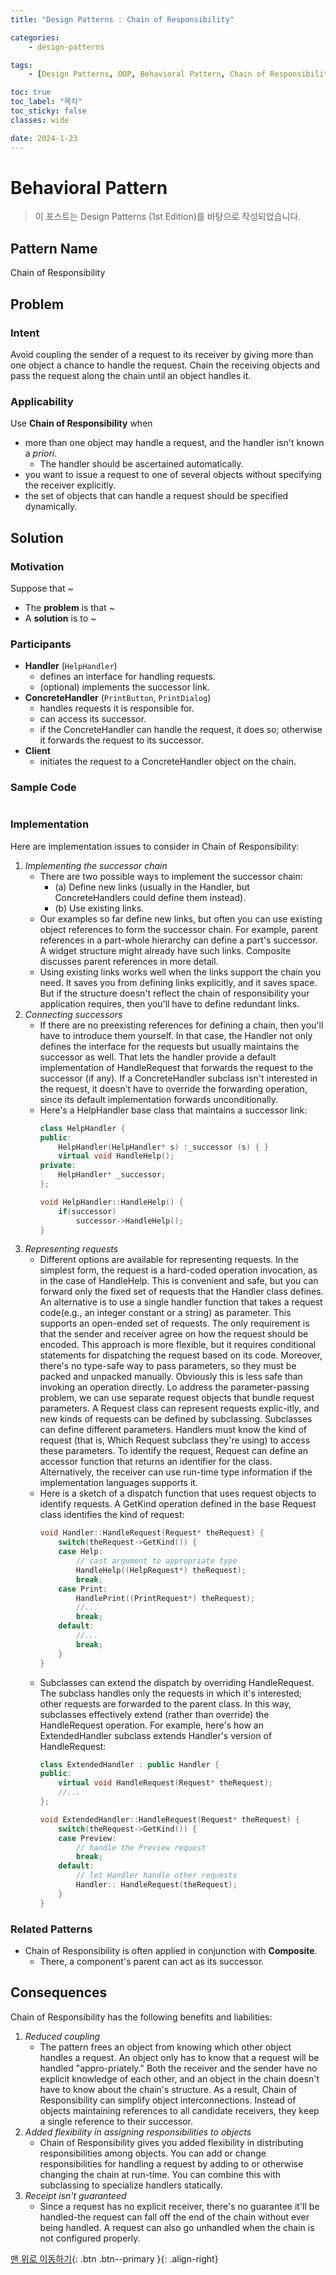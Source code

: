 ```yaml
---
title: "Design Patterns : Chain of Responsibility"

categories:
    - design-patterns

tags:
    - [Design Patterns, OOP, Behavioral Pattern, Chain of Responsibility]

toc: true
toc_label: "목차"
toc_sticky: false
classes: wide

date: 2024-1-23
---
```


# Behavioral Pattern

> 이 포스트는 Design Patterns (1st Edition)를 바탕으로 작성되었습니다.

## Pattern Name
Chain of Responsibility


## Problem

### Intent
Avoid coupling the sender of a request to its receiver by giving more than one object a chance to handle the request. Chain the receiving objects and pass the request along the chain until an object handles it.

### Applicability
Use **Chain of Responsibility** when
- more than one object may handle a request, and the handler isn't known a *priori*.
    * The handler should be ascertained automatically.
- you want to issue a request to one of several objects without specifying the receiver explicitly.
- the set of objects that can handle a request should be specified dynamically.


## Solution

### Motivation
Suppose that ~
- The **problem** is that ~
- A **solution** is to ~

### Participants
- **Handler** (`HelpHandler`)
    * defines an interface for handling requests.
    * (optional) implements the successor link.
- **ConcreteHandler** (`PrintButton`, `PrintDialog`)
    * handles requests it is responsible for.
    * can access its successor.
    * if the ConcreteHandler can handle the request, it does so; otherwise it forwards the request to its successor.
- **Client**
    * initiates the request to a ConcreteHandler object on the chain.

### Sample Code
```c++

```

### Implementation
Here are implementation issues to consider in Chain of Responsibility:
1. *Implementing the successor chain*
    * There are two possible ways to implement the successor chain:
        + (a) Define new links (usually in the Handler, but ConcreteHandlers could define them instead).
        + (b) Use existing links.
    * Our examples so far define new links, but often you can use existing object references to form the successor chain. For example, parent references in a part-whole hierarchy can define a part's successor. A widget structure might already have such links. Composite discusses parent references in more detail.
    * Using existing links works well when the links support the chain you need. It saves you from defining links explicitly, and it saves space. But if the structure doesn't reflect the chain of responsibility your application requires, then you'll have to define redundant links.
2. *Connecting successors*
    * If there are no preexisting references for defining a chain, then you'll have to introduce them yourself. In that case, the Handler not only defines the interface for the requests but usually maintains the successor as well. That lets the handler provide a default implementation of HandleRequest that forwards the request to the successor (if any). If a ConcreteHandler subclass isn't interested in the request, it doesn't have to override the forwarding operation, since its default implementation forwards unconditionally.
    * Here's a HelpHandler base class that maintains a successor link:
        ```c++
        class HelpHandler { 
        public:
            HelpHandler(HelpHandler* s) :_successor (s) { }
            virtual void HandleHelp();
        private:
            HelpHandler* _successor;
        };

        void HelpHandler::HandleHelp() {
            if(successor) 
                successor->HandleHelp();
        }
        ```
3. *Representing requests*
    * Different options are available for representing requests. In the simplest form, the request is a hard-coded operation invocation, as in the case of HandleHelp. This is convenient and safe, but you can forward only the fixed set of requests that the Handler class defines.
An alternative is to use a single handler function that takes a request code(e.g., an integer constant or a string) as parameter. This supports an open-ended set of requests. The only requirement is that the sender and receiver agree on how the request should be encoded.
This approach is more flexible, but it requires conditional statements for dispatching the request based on its code. Moreover, there's no type-safe way to pass parameters, so they must be packed and unpacked manually. Obviously this is less safe than invoking an operation directly.
Lo address the parameter-passing problem, we can use separate request objects that bundle request parameters. A Request class can represent requests explic-itly, and new kinds of requests can be defined by subclassing. Subclasses can define different parameters. Handlers must know the kind of request (that is, Which Request subclass they're using) to access these parameters.
To identify the request, Request can define an accessor function that returns an identifier for the class. Alternatively, the receiver can use run-time type information if the implementation languages supports it.
    * Here is a sketch of a dispatch function that uses request objects to identify requests. A GetKind operation defined in the base Request class identifies the kind of request:
        ```c++
        void Handler::HandleRequest(Request* theRequest) {
            switch(theRequest->GetKind()) {
            case Help:
                // cast argument to appropriate type
                HandleHelp((HelpRequest*) theRequest);
                break;
            case Print:
                HandlePrint((PrintRequest*) theRequest);
                //...
                break;
            default:
                //...
                break;
            } 
        }
        ```
    * Subclasses can extend the dispatch by overriding HandleRequest. The subclass handles only the requests in which it's interested; other requests are forwarded to the parent class. In this way, subclasses effectively extend (rather than override) the HandleRequest operation. For example, here's how an ExtendedHandler subclass extends Handler's version of HandleRequest:
        ```c++
        class ExtendedHandler : public Handler {
        public:
            virtual void HandleRequest(Request* theRequest);
            //...
        };

        void ExtendedHandler::HandleRequest(Request* theRequest) {
            switch(theRequest->GetKind()) {
            case Preview:
                // handle the Preview request
                break;
            default:
                // let Handler handle other requests
                Handler:: HandleRequest(theRequest);
            } 
        }
        ```

### Related Patterns
- Chain of Responsibility is often applied in conjunction with **Composite**.
    * There, a component's parent can act as its successor.


## Consequences
Chain of Responsibility has the following benefits and liabilities:
1. *Reduced coupling*
    * The pattern frees an object from knowing which other object handles a request. An object only has to know that a request will be handled "appro-priately." Both the receiver and the sender have no explicit knowledge of each other, and an object in the chain doesn't have to know about the chain's structure.
As a result, Chain of Responsibility can simplify object interconnections. Instead of objects maintaining references to all candidate receivers, they keep a single reference to their successor.
2. *Added flexibility in assigning responsibilities to objects*
    * Chain of Responsibility gives you added flexibility in distributing responsibilities among objects. You can add or change responsibilities for handling a request by adding to or otherwise changing the chain at run-time. You can combine this with subclassing to specialize handlers statically.
3. *Receipt isn't guaranteed*
    * Since a request has no explicit receiver, there's no guarantee it'll be handled-the request can fall off the end of the chain without ever being handled. A request can also go unhandled when the chain is not configured properly.

[맨 위로 이동하기](#){: .btn .btn--primary }{: .align-right}